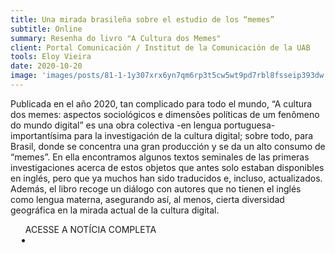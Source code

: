 ```yaml
---
title: Una mirada brasileña sobre el estudio de los “memes”
subtitle: Online
summary: Resenha do livro "A Cultura dos Memes"
client: Portal Comunicación / Institut de la Comunicación de la UAB
tools: Eloy Vieira
date: 2020-10-20
image: 'images/posts/81-1-1y307xrx6yn7qm6rp3t5cw5wt9pd7rbl8fsseip393dw.png'
---
```


Publicada en el año 2020, tan complicado para todo el mundo, “A cultura dos memes: aspectos sociológicos e dimensões políticas de um fenômeno do mundo digital” es una obra colectiva -en lengua portuguesa- importantísima para la investigación de la cultura digital; sobre todo, para Brasil, donde se concentra una gran producción y se da un alto consumo de “memes”. En ella encontramos algunos textos seminales de las primeras investigaciones acerca de estos objetos que antes solo estaban disponibles en inglés, pero que ya muchos han sido traducidos e, incluso, actualizados. Además, el libro recoge un diálogo con autores que no tienen el inglés como lengua materna, asegurando así, al menos, cierta diversidad geográfica en la mirada actual de la cultura digital.

<div class="post__share"><ul class="share__list list-reset">ACESSE A NOTÍCIA COMPLETA<li class="share__item" style="margin-left: 10px"><a class="share__link share__facebook" style="background: #fa5657" href="https://incom.uab.cat/portalcom/espanol-una-mirada-brasilena-sobre-el-estudio-de-los-memes/" 
onclick=window.open(this.href, 'pop-up', 'left=20,top=20,width=500,height=500,toolbar=1,resizable=0'); return false;" title="Link" rel="nofollow"><i class="fa-solid fa-link"></i></a></li></ul></div>
<!-- <div class="gallery-box"><div class="gallery"><img src="/clipping/images/example-1.jpg" loading="lazy" alt="Project"><img src="/clipping/images/example-2.jpg" loading="lazy" alt="Project"></div><em>Gallery / <a href="https://www.freepik.com/" target="_blank">Freepic</a></em></div> -->